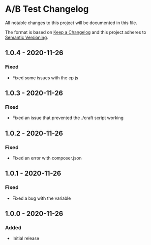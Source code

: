 # A/B Test  Changelog

All notable changes to this project will be documented in this file.

The format is based on [Keep a Changelog](http://keepachangelog.com/) and this project adheres to [Semantic Versioning](http://semver.org/).

## 1.0.4 - 2020-11-26
### Fixed
- Fixed some issues with the cp js

## 1.0.3 - 2020-11-26
### Fixed
- Fixed an issue that prevented the ./craft script working

## 1.0.2 - 2020-11-26
### Fixed
- Fixed an error with composer.json

## 1.0.1 - 2020-11-26
### Fixed
- Fixed a bug with the variable

## 1.0.0 - 2020-11-26
### Added
- Initial release
